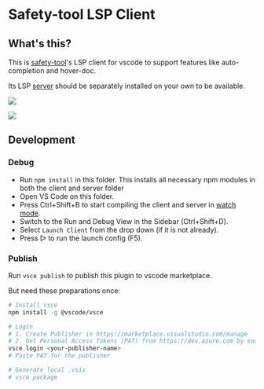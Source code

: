 # Safety-tool LSP Client

## What's this?

This is [safety-tool]'s LSP client for vscode to support features like auto-completion and hover-doc.

Its LSP [server] should be separately installed on your own to be available.

[safety-tool]: https://github.com/Artisan-Lab/tag-std
[server]: https://github.com/Artisan-Lab/tag-std/tree/main/safety-tool/safety-lsp

![](https://github.com/user-attachments/assets/5c530183-ee86-4c48-aba9-b725c1c257b5)

![](https://github.com/user-attachments/assets/593b7cd3-3584-41c4-8980-abd3de180f3b)

## Development

### Debug

- Run `npm install` in this folder. This installs all necessary npm modules in both the client and server folder
- Open VS Code on this folder.
- Press Ctrl+Shift+B to start compiling the client and server in [watch mode](https://code.visualstudio.com/docs/editor/tasks#:~:text=The%20first%20entry%20executes,the%20HelloWorld.js%20file.).
- Switch to the Run and Debug View in the Sidebar (Ctrl+Shift+D).
- Select `Launch Client` from the drop down (if it is not already).
- Press ▷ to run the launch config (F5).

### Publish

Run `vsce publish` to publish this plugin to vscode marketplace.

But need these preparations once:

```bash
# Install vsce
npm install -g @vscode/vsce

# Login
# 1. Create Publisher in https://marketplace.visualstudio.com/manage
# 2. Get Personal Access Tokens (PAT) from https://dev.azure.com by enabling Marketplace (Manage) permission
vsce login <your-publisher-name>
# Paste PAT for the publisher

# Generate local .vsix
# vsce package
```
